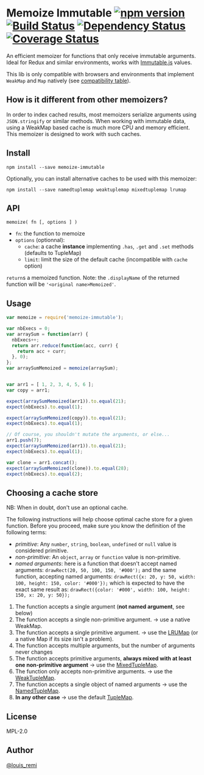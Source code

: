 # Memoize Immutable [![npm version](https://badge.fury.io/js/memoize-immutable.svg)](https://badge.fury.io/js/memoize-immutable) [![Build Status](https://travis-ci.org/memoize-immutable/memoize-immutable.svg?branch=master)](https://travis-ci.org/memoize-immutable/memoize-immutable) [![Dependency Status](https://david-dm.org/memoize-immutable/memoize-immutable.svg)](https://david-dm.org/memoize-immutable/memoize-immutable) [![Coverage Status](https://coveralls.io/repos/github/memoize-immutable/memoize-immutable/badge.svg?branch=master)](https://coveralls.io/github/memoize-immutable/memoize-immutable?branch=master)

An efficient memoizer for functions that only receive immutable arguments. Ideal for Redux and similar environments, works with [Immutable.js](https://facebook.github.io/immutable-js/) values.

This lib is only compatible with browsers and environments that implement `WeakMap` and `Map` natively (see [compatibility table](https://kangax.github.io/compat-table/es6/#test-WeakMap)).

## How is it different from other memoizers?

In order to index cached results, most memoizers serialize arguments using `JSON.stringify` or similar methods.
When working with immutable data, using a WeakMap based cache is much more CPU and memory efficient.
This memoizer is designed to work with such caches.

## Install

    npm install --save memoize-immutable

Optionally, you can install alternative caches to be used with this memoizer:

    npm install --save namedtuplemap weaktuplemap mixedtuplemap lrumap

## API

    memoize( fn [, options ] )

- `fn`: the function to memoize
- `options` (optionnal):
  - `cache`: a cache **instance** implementing `.has`, `.get` and `.set` methods (defaults to TupleMap)
  - `limit`: limit the size of the default cache (incompatible with `cache` option)

`return`s a memoized function.
Note: the `.displayName` of the returned function will be `'<original name>Memoized'`.

## Usage

```javascript
var memoize = require('memoize-immutable');

var nbExecs = 0;
var arraySum = function(arr) {
  nbExecs++;
  return arr.reduce(function(acc, curr) {
    return acc + curr;
  }, 0);
};
var arraySumMemoized = memoize(arraySum);


var arr1 = [ 1, 2, 3, 4, 5, 6 ];
var copy = arr1;

expect(arraySumMemoized(arr1)).to.equal(21);
expect(nbExecs).to.equal(1);

expect(arraySumMemoized(copy)).to.equal(21);
expect(nbExecs).to.equal(1);

// Of course, you shouldn't mutate the arguments, or else...
arr1.push(7);
expect(arraySumMemoized(arr1)).to.equal(21);
expect(nbExecs).to.equal(1);

var clone = arr1.concat();
expect(arraySumMemoized(clone)).to.equal(28);
expect(nbExecs).to.equal(2);
```

## Choosing a cache store

NB: When in doubt, don't use an optional cache.

The following instructions will help choose optimal cache store for a given function. Before you proceed, make sure you know the definition of the following terms:
- *primitive*: Any `number`, `string`, `boolean`, `undefined` or `null` value is considered primitive.
- *non-primitive*: An `object`, `array` or `function` value is non-primitive.
- *named arguments*: here is a function that doesn't accept named arguments:
    `drawRect(20, 50, 100, 150, '#000');`
  and the same function, accepting named arguments:
    `drawRect({x: 20, y: 50, width: 100, height: 150, color: '#000'});`
  which is expected to have the exact same result as:
    `drawRect({color: '#000', width: 100, height: 150, x: 20, y: 50});`

1. The function accepts a single argument (**not named argument**, see below)
  1. The function accepts a single non-primitive argument.
     → use a native WeakMap.
  2. The function accepts a single primitive argument.
     → use the [LRUMap](https://github.com/memoize-immutable/LRUMap) (or a native Map if its size isn't a problem).
2. The function accepts multiple arguments, but the number of arguments never changes
  1. The function accepts primitive arguments, **always mixed with at least one non-primitive argument**
     → use the [MixedTupleMap](https://github.com/memoize-immutable/MixedTupleMap).
  2. The function only accepts non-primitive arguments.
     → use the [WeakTupleMap](https://github.com/memoize-immutable/WeakTupleMap).
3. The function accepts a single object of named arguments
  → use the [NamedTupleMap](https://github.com/memoize-immutable/NamedTupleMap).
4. **In any other case**
   → use the default [TupleMap](https://github.com/memoize-immutable/TupleMap).

## License

MPL-2.0

## Author

[@louis_remi](https://twitter.com/louis_remi)
